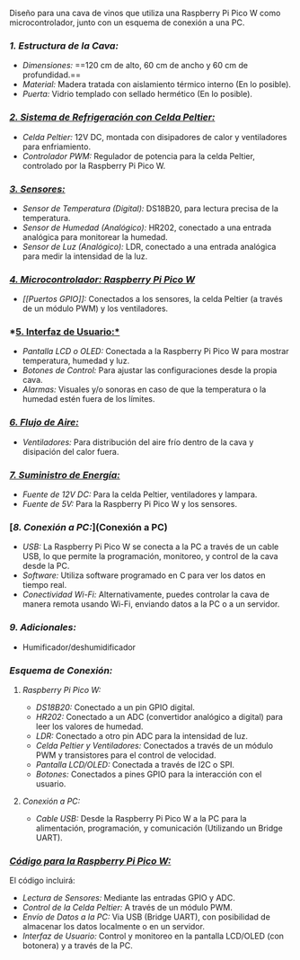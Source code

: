 Diseño para una cava de vinos que utiliza una Raspberry Pi Pico W como microcontrolador, junto con un esquema de conexión a una PC.

### *1. Estructura de la Cava:*
   - *Dimensiones:* ==120 cm de alto, 60 cm de ancho y 60 cm de profundidad.==
   - *Material:* Madera tratada con aislamiento térmico interno (En lo posible).
   - *Puerta:* Vidrio templado con sellado hermético (En lo posible).

### [*2. Sistema de Refrigeración con Celda Peltier:*](Driver)
   - *Celda Peltier:* 12V DC, montada con disipadores de calor y ventiladores para enfriamiento.
   - *Controlador PWM:* Regulador de potencia para la celda Peltier, controlado por la Raspberry Pi Pico W.

### [*3. Sensores:*](Acondicionamiento)
   - *Sensor de Temperatura (Digital):* DS18B20, para lectura precisa de la temperatura.
   - *Sensor de Humedad (Analógico):* HR202, conectado a una entrada analógica para monitorear la humedad.
   - *Sensor de Luz (Analógico):* LDR, conectado a una entrada analógica para medir la intensidad de la luz.

### [*4. Microcontrolador: Raspberry Pi Pico W*](<Controlador (Raspberry Pi Pico W)>)
   - *[[Puertos GPIO]]:* Conectados a los sensores, la celda Peltier (a través de un módulo PWM) y los ventiladores.

### *[5. Interfaz de Usuario:*](<interfaz de usuario>)
   - *Pantalla LCD o OLED:* Conectada a la Raspberry Pi Pico W para mostrar temperatura, humedad y luz.
   - *Botones de Control:* Para ajustar las configuraciones desde la propia cava.
   - *Alarmas:* Visuales y/o sonoras en caso de que la temperatura o la humedad estén fuera de los límites.

### [*6. Flujo de Aire:*](Acondicionamiento)
   - *Ventiladores:* Para distribución del aire frío dentro de la cava y disipación del calor fuera.

### [*7. Suministro de Energía:*](Driver)
   - *Fuente de 12V DC:* Para la celda Peltier, ventiladores y lampara.
   - *Fuente de 5V:* Para la Raspberry Pi Pico W y los sensores.

### [*8. Conexión a PC:*](Conexión a PC)
   - *USB:* La Raspberry Pi Pico W se conecta a la PC a través de un cable USB, lo que permite la programación, monitoreo, y control de la cava desde la PC.
   - *Software:* Utiliza software programado en C para ver los datos en tiempo real.
   - *Conectividad Wi-Fi:* Alternativamente, puedes controlar la cava de manera remota usando Wi-Fi, enviando datos a la PC o a un servidor.
### *9. Adicionales:*
- Humificador/deshumidificador
### *Esquema de Conexión:*

1. *Raspberry Pi Pico W:*
   - *DS18B20:* Conectado a un pin GPIO digital.
   - *HR202:* Conectado a un ADC (convertidor analógico a digital) para leer los valores de humedad.
   - *LDR:* Conectado a otro pin ADC para la intensidad de luz.
   - *Celda Peltier y Ventiladores:* Conectados a través de un módulo PWM y transistores para el control de velocidad.
   - *Pantalla LCD/OLED:* Conectada a través de I2C o SPI.
   - *Botones:* Conectados a pines GPIO para la interacción con el usuario.

2. *Conexión a PC:*
   - *Cable USB:* Desde la Raspberry Pi Pico W a la PC para la alimentación, programación, y comunicación (Utilizando un Bridge UART).

### [*Código para la Raspberry Pi Pico W:*](Código)
El código incluirá:
- *Lectura de Sensores:* Mediante las entradas GPIO y ADC.
- *Control de la Celda Peltier:* A través de un módulo PWM.
- *Envío de Datos a la PC:* Via USB (Bridge UART), con posibilidad de almacenar los datos localmente o en un servidor.
- *Interfaz de Usuario:* Control y monitoreo en la pantalla LCD/OLED (con botonera) y a través de la PC.


